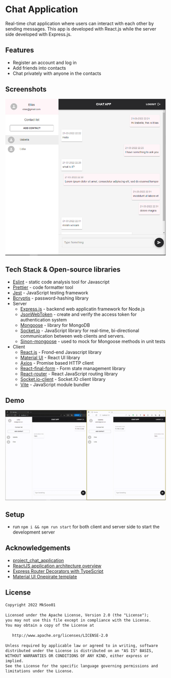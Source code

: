 # Chat Application

Real-time chat application where users can interact with each other by sending messages. This app is developed with React.js while the server side developed with Express.js.

## Features

- Register an account and log in
- Add friends into contacts
- Chat privately with anyone in the contacts

## Screenshots

![App Screenshot](https://github.com/MkSoo01/Chat-Application/blob/master/screenshots/screenshots.PNG)

## Tech Stack & Open-source libraries

- [Eslint](https://eslint.org/docs/user-guide/getting-started) - static code analysis tool for Javascript
- [Prettier](https://prettier.io/docs/en/index.html) - code formatter tool
- [Jest](https://jestjs.io/docs/getting-started) - JavaScript testing framework
- [Bcryptjs](https://github.com/dcodeIO/bcrypt.js) - password-hashing library
- Server
  - [Express.js](http://expressjs.com/en/starter/installing.html) - backend web applicatin framework for Node.js
  - [JsonWebToken](https://github.com/auth0/node-jsonwebtoken) - create and verify the access token for authentication system
  - [Mongoose](https://mongoosejs.com/docs/) - library for MongoDB
  - [Socket.io](https://socket.io/docs/v4/) - JavaScript library for real-time, bi-directional communication between web clients and servers.
  - [Sinon-mongoose](https://github.com/underscopeio/sinon-mongoose) - used to mock for Mongoose methods in unit tests
- Client
  - [React.js](https://reactjs.org/docs/getting-started.html) - Frond-end Javascript library
  - [Material UI](https://mui.com/getting-started/installation/) - React UI library
  - [Axios](https://axios-http.com/docs/intro) - Promise based HTTP client
  - [React-final-form](https://final-form.org/docs/react-final-form/getting-started) - Form state management library
  - [React-router](https://reactrouter.com/docs/en/v6/getting-started/installation) - React JavaScript routing library
  - [Socket.io-client](https://socket.io/docs/v4/client-installation/) - Socket.IO client library
  - [Vite](https://vitejs.dev/guide/) - JavaScript module bundler

## Demo

![App Demo](https://github.com/MkSoo01/Chat-Application/blob/master/demo/demo.gif)

## Setup

- run `npm i && npm run start` for both client and server side to start the development server

## Acknowledgements

- [project_chat_application](https://github.com/adrianhajdin/project_chat_application)
- [ReactJS application architecture overview](https://medium.com/geekculture/react-js-architecture-features-folder-structure-design-pattern-70b7b9103f22)
- [Express Router Decorators with TypeScript](https://javascript.plainenglish.io/how-to-write-simple-router-decorators-for-expressjs-with-typescript-3b8340b4d453)
- [Material UI Onepirate template](https://github.com/mui/material-ui/tree/master/docs/src/pages/premium-themes/onepirate)

## License

```
Copyright 2022 MkSoo01

Licensed under the Apache License, Version 2.0 (the "License");
you may not use this file except in compliance with the License.
You may obtain a copy of the License at

   http://www.apache.org/licenses/LICENSE-2.0

Unless required by applicable law or agreed to in writing, software
distributed under the License is distributed on an "AS IS" BASIS,
WITHOUT WARRANTIES OR CONDITIONS OF ANY KIND, either express or implied.
See the License for the specific language governing permissions and
limitations under the License.
```

